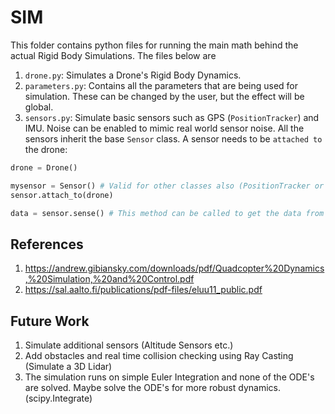 # SIM
This folder contains python files for running the main math behind the actual Rigid Body Simulations. The files below are
1. `drone.py`: Simulates a Drone's Rigid Body Dynamics.
2. `parameters.py`: Contains all the parameters that are being used for simulation. These can be changed by the user, but the effect will be global. 
3. `sensors.py`: Simulate basic sensors such as GPS (`PositionTracker`) and IMU. Noise can be enabled to mimic real world sensor noise. All the sensors inherit the base `Sensor` class. A sensor needs to be `attached to` the drone:
```python
drone = Drone()

mysensor = Sensor() # Valid for other classes also (PositionTracker or IMU)
sensor.attach_to(drone)

data = sensor.sense() # This method can be called to get the data from the sensor

``` 

## References
1. https://andrew.gibiansky.com/downloads/pdf/Quadcopter%20Dynamics,%20Simulation,%20and%20Control.pdf
2. https://sal.aalto.fi/publications/pdf-files/eluu11_public.pdf

## Future Work
1. Simulate additional sensors (Altitude Sensors etc.)
2. Add obstacles and real time collision checking using Ray Casting (Simulate a 3D Lidar)
3. The simulation runs on simple Euler Integration and none of the ODE's are solved. Maybe solve the ODE's for more robust dynamics. (scipy.Integrate)
